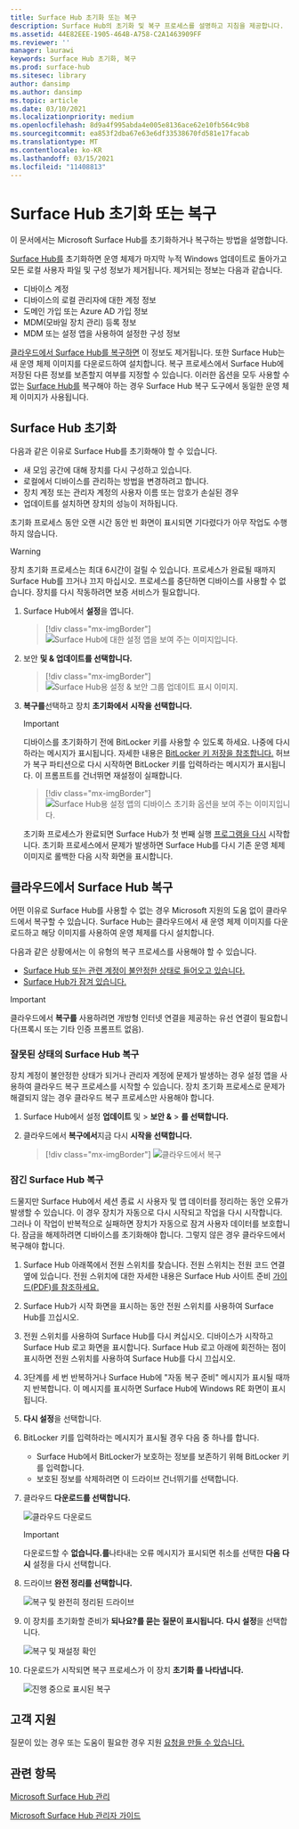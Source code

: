 ```yaml
---
title: Surface Hub 초기화 또는 복구
description: Surface Hub의 초기화 및 복구 프로세스를 설명하고 지침을 제공합니다.
ms.assetid: 44E82EEE-1905-464B-A758-C2A1463909FF
ms.reviewer: ''
manager: laurawi
keywords: Surface Hub 초기화, 복구
ms.prod: surface-hub
ms.sitesec: library
author: dansimp
ms.author: dansimp
ms.topic: article
ms.date: 03/10/2021
ms.localizationpriority: medium
ms.openlocfilehash: 8d9a4f995abda4e005e8136ace62e10fb564c9b8
ms.sourcegitcommit: ea853f2dba67e63e6df33538670fd581e17facab
ms.translationtype: MT
ms.contentlocale: ko-KR
ms.lasthandoff: 03/15/2021
ms.locfileid: "11408813"
---
```

# <a name="reset-or-recover-a-surface-hub"></a>Surface Hub 초기화 또는 복구

이 문서에서는 Microsoft Surface Hub를 초기화하거나 복구하는 방법을 설명합니다.  

[Surface Hub를](#reset-a-surface-hub) 초기화하면 운영 체제가 마지막 누적 Windows 업데이트로 돌아가고 모든 로컬 사용자 파일 및 구성 정보가 제거됩니다. 제거되는 정보는 다음과 같습니다.

- 디바이스 계정
- 디바이스의 로컬 관리자에 대한 계정 정보
- 도메인 가입 또는 Azure AD 가입 정보
- MDM(모바일 장치 관리) 등록 정보
- MDM 또는 설정 앱을 사용하여 설정한 구성 정보

[클라우드에서 Surface Hub를 복구하면](#recover-a-surface-hub-from-the-cloud) 이 정보도 제거됩니다. 또한 Surface Hub는 새 운영 체제 이미지를 다운로드하여 설치합니다. 복구 프로세스에서 Surface Hub에 저장된 다른 정보를 보존할지 여부를 지정할 수 있습니다. 이러한 옵션을 모두 사용할 수 없는 [Surface Hub를](surface-hub-recovery-tool.md) 복구해야 하는 경우 Surface Hub 복구 도구에서 동일한 운영 체제 이미지가 사용됩니다.

## <a name="reset-a-surface-hub"></a>Surface Hub 초기화

다음과 같은 이유로 Surface Hub를 초기화해야 할 수 있습니다.

- 새 모임 공간에 대해 장치를 다시 구성하고 있습니다.
- 로컬에서 디바이스를 관리하는 방법을 변경하려고 합니다.
- 장치 계정 또는 관리자 계정의 사용자 이름 또는 암호가 손실된 경우
- 업데이트를 설치하면 장치의 성능이 저하됩니다.

초기화 프로세스 동안 오랜 시간 동안 빈 화면이 표시되면 기다렸다가 아무 작업도 수행하지 않습니다.

> [!WARNING]
> 장치 초기화 프로세스는 최대 6시간이 걸릴 수 있습니다. 프로세스가 완료될 때까지 Surface Hub를 끄거나 끄지 마십시오. 프로세스를 중단하면 디바이스를 사용할 수 없습니다. 장치를 다시 작동하려면 보증 서비스가 필요합니다.

1. Surface Hub에서 **설정**을 엽니다.

   > [!div class="mx-imgBorder"]
   > ![Surface Hub에 대한 설정 앱을 보여 주는 이미지입니다.](images/sh-settings.png)

2. 보안 **및 & 업데이트를 선택합니다.**

   > [!div class="mx-imgBorder"]
   > ![Surface Hub용 설정 & 보안 그룹 업데이트 표시 이미지.](images/sh-settings-update-security.png)

3. **복구를**선택하고 장치 **초기화에서** **시작을 선택합니다.**

   > [!IMPORTANT]
   > 디바이스를 초기화하기 전에 BitLocker 키를 사용할 수 있도록 하세요. 나중에 다시하라는 메시지가 표시됩니다. 자세한 내용은 [BitLocker 키 저장을 참조합니다.](save-bitlocker-key-surface-hub.md) 허브가 복구 파티션으로 다시 시작하면 BitLocker 키를 입력하라는 메시지가 표시됩니다. 이 프롬프트를 건너뛰면 재설정이 실패합니다.
   
   > [!div class="mx-imgBorder"]
   > ![Surface Hub용 설정 앱의 디바이스 초기화 옵션을 보여 주는 이미지입니다.](images/sh-settings-reset-device.png)

   초기화 프로세스가 완료되면 Surface Hub가 첫 번째 실행 [프로그램을 다시](first-run-program-surface-hub.md) 시작합니다. 초기화 프로세스에서 문제가 발생하면 Surface Hub를 다시 기존 운영 체제 이미지로 롤백한 다음 시작 화면을 표시합니다.

<span id="cloud-recovery" />

## <a name="recover-a-surface-hub-from-the-cloud"></a>클라우드에서 Surface Hub 복구

어떤 이유로 Surface Hub를 사용할 수 없는 경우 Microsoft 지원의 도움 없이 클라우드에서 복구할 수 있습니다. Surface Hub는 클라우드에서 새 운영 체제 이미지를 다운로드하고 해당 이미지를 사용하여 운영 체제를 다시 설치합니다.

다음과 같은 상황에서는 이 유형의 복구 프로세스를 사용해야 할 수 있습니다.

- [Surface Hub 또는 관련 계정이 불안정한 상태로 들어오고 있습니다.](#recover-a-surface-hub-in-a-bad-state)
- [Surface Hub가 잠겨 있습니다.](#recover-a-locked-surface-hub)

>[!IMPORTANT]
>클라우드에서 **복구를** 사용하려면 개방형 인터넷 연결을 제공하는 유선 연결이 필요합니다(프록시 또는 기타 인증 프롬프트 없음).

### <a name="recover-a-surface-hub-in-a-bad-state"></a>잘못된 상태의 Surface Hub 복구

장치 계정이 불안정한 상태가 되거나 관리자 계정에 문제가 발생하는 경우 설정 앱을 사용하여 클라우드 복구 프로세스를 시작할 수 있습니다. 장치 초기화 프로세스로 문제가 [](#reset-a-surface-hub) 해결되지 않는 경우 클라우드 복구 프로세스만 사용해야 합니다.

1. Surface Hub에서 설정 **업데이트** 및 &gt; **보안 &** &gt; **를 선택합니다.**

2. 클라우드에서 **복구에서**지금 다시 **시작을 선택합니다.**

   > [!div class="mx-imgBorder"]
   > ![클라우드에서 복구](images/recover-from-the-cloud.png)

### <a name="recover-a-locked-surface-hub"></a>잠긴 Surface Hub 복구

드물지만 Surface Hub에서 세션 종료 시 사용자 및 앱 데이터를 정리하는 동안 오류가 발생할 수 있습니다. 이 경우 장치가 자동으로 다시 시작되고 작업을 다시 시작합니다. 그러나 이 작업이 반복적으로 실패하면 장치가 자동으로 잠겨 사용자 데이터를 보호합니다. 잠금을 해제하려면 [](#reset-a-surface-hub) 디바이스를 초기화해야 합니다. 그렇지 않은 경우 클라우드에서 복구해야 합니다.

1. Surface Hub 아래쪽에서 전원 스위치를 찾습니다. 전원 스위치는 전원 코드 연결 옆에 있습니다. 전원 스위치에 대한 자세한 내용은 Surface Hub 사이트 준비 [가이드(PDF)를 참조하세요.](surface-hub-site-readiness-guide.md)

2. Surface Hub가 시작 화면을 표시하는 동안 전원 스위치를 사용하여 Surface Hub를 끄십시오.

3. 전원 스위치를 사용하여 Surface Hub를 다시 켜십시오. 디바이스가 시작하고 Surface Hub 로고 화면을 표시합니다. Surface Hub 로고 아래에 회전하는 점이 표시하면 전원 스위치를 사용하여 Surface Hub를 다시 끄십시오.  

4. 3단계를 세 번 반복하거나 Surface Hub에 "자동 복구 준비" 메시지가 표시될 때까지 반복합니다. 이 메시지를 표시하면 Surface Hub에 Windows RE 화면이 표시됩니다.
 
5. **다시 설정**을 선택합니다. 

6. BitLocker 키를 입력하라는 메시지가 표시될 경우 다음 중 하나를 합니다.
   - Surface Hub에서 BitLocker가 보호하는 정보를 보존하기 위해 BitLocker 키를 입력합니다.
   - 보호된 정보를 삭제하려면 이 드라이브 건너뛰기를 선택합니다.

7. 클라우드 **다운로드를 선택합니다.** 

   ![클라우드 다운로드](images/recover-cloud-download.png)

   >[!IMPORTANT]
   >다운로드할 수 **없습니다.를**나타내는 오류 메시지가 표시되면 취소를 선택한 **다음** **다시** 설정을 다시 선택합니다.

8. 드라이브 **완전 정리를 선택합니다.**
 
   ![복구 및 완전히 정리된 드라이브](images/recover-fully-clean-drive.png)

9. 이 장치를 초기화할 준비가 **되나요?를 묻는 질문이 표시됩니다.** **다시 설정**을 선택합니다. 
   
   ![복구 및 재설정 확인](images/recover-confirm-reset.png)

10. 다운로드가 시작되면 복구 프로세스가 이 장치 **초기화 를 나타냅니다.**

    ![진행 중으로 표시된 복구](images/recover-in-progress.png)

## <a name="contact-support"></a>고객 지원

질문이 있는 경우 또는 도움이 필요한 경우 지원 [요청을 만들 수 있습니다.](https://support.microsoft.com/supportforbusiness/productselection)


## <a name="related-topics"></a>관련 항목

[Microsoft Surface Hub 관리](manage-surface-hub.md)

[Microsoft Surface Hub 관리자 가이드](surface-hub-administrators-guide.md)
